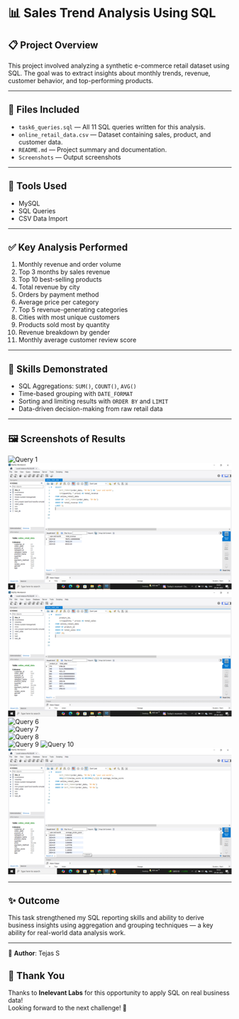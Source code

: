 # 📊 Sales Trend Analysis Using SQL

## 📋 Project Overview

This project involved analyzing a synthetic e-commerce retail dataset using SQL. The goal was to extract insights about monthly trends, revenue, customer behavior, and top-performing products.

---

## 📁 Files Included
- `task6_queries.sql` — All 11 SQL queries written for this analysis.
- `online_retail_data.csv` — Dataset containing sales, product, and customer data.
- `README.md` — Project summary and documentation.
- `Screenshots` — Output screenshots 

---

## 🔧 Tools Used
- MySQL
- SQL Queries
- CSV Data Import

---

## ✅ Key Analysis Performed
1. Monthly revenue and order volume
2. Top 3 months by sales revenue
3. Top 10 best-selling products
4. Total revenue by city
5. Orders by payment method
6. Average price per category
7. Top 5 revenue-generating categories
8. Cities with most unique customers
9. Products sold most by quantity
10. Revenue breakdown by gender
11. Monthly average customer review score

---

## 🧠 Skills Demonstrated
- SQL Aggregations: `SUM()`, `COUNT()`, `AVG()`
- Time-based grouping with `DATE_FORMAT`
- Sorting and limiting results with `ORDER BY` and `LIMIT`
- Data-driven decision-making from raw retail data

---

## 🖼️ Screenshots of Results
![Query 1](DAY_6/1️⃣MonthlyRevenueandOrderVolume.png) 
![Query 2](https://github.com/TejasDeveloper-analyst/Elevate_labs/blob/87371e4ea5a56e9ecf485da47539b831c5609703/DAY_6/2%EF%B8%8F%E2%83%A3%20Top%203%20Months%20by%20Revenue.png)  
![Query 3](https://github.com/TejasDeveloper-analyst/Elevate_labs/blob/87371e4ea5a56e9ecf485da47539b831c5609703/DAY_6/3%EF%B8%8F%E2%83%A3%20Top%2010%20Products%20by%20Total%20Sales.png)  
![Query 6](./Query%206.png)  
![Query 7](./Query%207.png)  
![Query 8](./Query%207.png)  
![Query 9](./Query%207.png)
![Query 10](./Query%207.png) 
![Query 11](https://github.com/TejasDeveloper-analyst/Elevate_labs/blob/87371e4ea5a56e9ecf485da47539b831c5609703/DAY_6/1%EF%B8%8F%E2%83%A31%EF%B8%8F%E2%83%A3%20Monthly%20Average%20Review%20Score.png)     

---

## ✨ Outcome
This task strengthened my SQL reporting skills and ability to derive business insights using aggregation and grouping techniques — a key ability for real-world data analysis work.

---

👤 **Author**: Tejas S  

## 🙏 Thank You
Thanks to **Inelevant Labs** for this opportunity to apply SQL on real business data!  
Looking forward to the next challenge! 🚀
